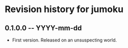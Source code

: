# Revision history for jumoku

## 0.1.0.0 -- YYYY-mm-dd

* First version. Released on an unsuspecting world.
